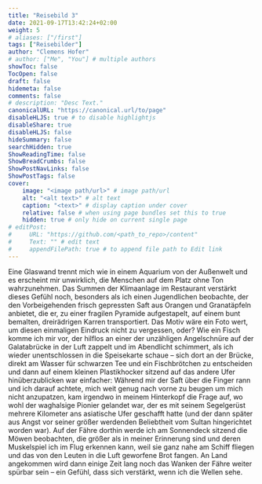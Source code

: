 ```yaml
---
title: "Reisebild 3"
date: 2021-09-17T13:42:24+02:00
weight: 5
# aliases: ["/first"]
tags: ["Reisebilder"]
author: "Clemens Hofer"
# author: ["Me", "You"] # multiple authors
showToc: false
TocOpen: false
draft: false
hidemeta: false
comments: false
# description: "Desc Text."
canonicalURL: "https://canonical.url/to/page"
disableHLJS: true # to disable highlightjs
disableShare: true
disableHLJS: false
hideSummary: false
searchHidden: true
ShowReadingTime: false
ShowBreadCrumbs: false
ShowPostNavLinks: false
ShowPostTags: false
cover:
    image: "<image path/url>" # image path/url
    alt: "<alt text>" # alt text
    caption: "<text>" # display caption under cover
    relative: false # when using page bundles set this to true
    hidden: true # only hide on current single page
# editPost:
#     URL: "https://github.com/<path_to_repo>/content"
#     Text: "" # edit text
#     appendFilePath: true # to append file path to Edit link
---
```


Eine Glaswand trennt mich wie in einem Aquarium von der Außenwelt und es erscheint mir unwirklich, die Menschen auf dem Platz ohne Ton wahrzunehmen. Das Summen der Klimaanlage im Restaurant verstärkt dieses Gefühl noch, besonders als ich einen Jugendlichen beobachte, der den Vorbeigehenden frisch gepressten Saft aus Orangen und Granatäpfeln anbietet, die er, zu einer fragilen Pyramide aufgestapelt, auf einem bunt bemalten, dreirädrigen Karren transportiert. Das Motiv wäre ein Foto wert, um diesen einmaligen Eindruck nicht zu vergessen, oder? Wie ein Fisch komme ich mir vor, der hilflos an einer der unzähligen Angelschnüre auf der Galatabrücke in der Luft zappelt und im Abendlicht schimmert, als ich wieder unentschlossen in die Speisekarte schaue – sich dort an der Brücke, direkt am Wasser für schwarzen Tee und ein Fischbrötchen zu entscheiden und dann auf einem kleinen Plastikhocker sitzend auf das andere Ufer hinüberzublicken war einfacher: Während mir der Saft über die Finger rann und ich darauf achtete, mich weit genug nach vorne zu beugen um mich nicht anzupatzen, kam irgendwo in meinem Hinterkopf die Frage auf, wo wohl der waghalsige Pionier gelandet war, der es mit seinem Segelgerüst mehrere Kilometer ans asiatische Ufer geschafft hatte (und der dann später aus Angst vor seiner größer werdenden Beliebtheit vom Sultan hingerichtet worden war). Auf der Fähre dorthin werde ich am Sonnendeck sitzend die Möwen beobachten, die größer als in meiner Erinnerung sind und deren Muskelspiel ich im Flug erkennen kann, weil sie ganz nahe am Schiff fliegen und das von den Leuten in die Luft geworfene Brot fangen. An Land angekommen wird dann einige Zeit lang noch das Wanken der Fähre weiter spürbar sein – ein Gefühl, dass sich verstärkt, wenn ich die Wellen sehe.
